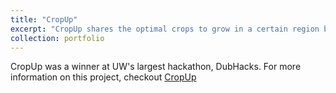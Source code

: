 ```yaml
---
title: "CropUp"
excerpt: "CropUp shares the optimal crops to grow in a certain region by calculating a user's specific plant hardiness zone utilizing a machine learning algorithim that determines the user's zone based on current weather trends, adjusted for the changing climate. <br/><img src='/images/cropup.png'>"
collection: portfolio
---
```


CropUp was a winner at UW's largest hackathon, DubHacks. For more information on this project, checkout [CropUp](https://github.com/abhika-m/cropup)
